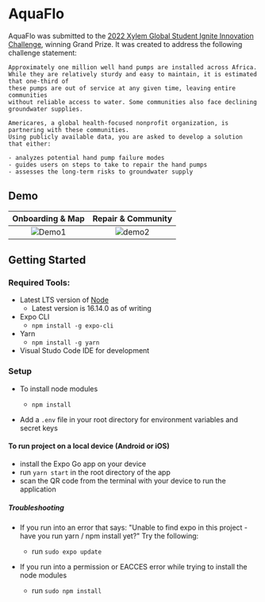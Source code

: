 # AquaFlo

AquaFlo was submitted to the [2022 Xylem Global Student Ignite Innovation Challenge](https://xyleminnovationchallenge.bemyapp.com/), winning Grand Prize. It was created to address the following challenge statement:

```
Approximately one million well hand pumps are installed across Africa. 
While they are relatively sturdy and easy to maintain, it is estimated that one-third of 
these pumps are out of service at any given time, leaving entire communities 
without reliable access to water. Some communities also face declining groundwater supplies. 

Americares, a global health-focused nonprofit organization, is partnering with these communities. 
Using publicly available data, you are asked to develop a solution that either: 

- analyzes potential hand pump failure modes 
- guides users on steps to take to repair the hand pumps 
- assesses the long-term risks to groundwater supply
```

## Demo
Onboarding & Map           |  Repair & Community
:-------------------------:|:-------------------------:
![Demo1](https://user-images.githubusercontent.com/58123610/165380043-b02e32e7-117d-433e-b034-32fc5eb6352a.gif) | ![demo2](https://user-images.githubusercontent.com/58123610/165380063-b6f3781d-8ea5-40d5-82a5-4ff83560b3ae.gif)

## Getting Started

### Required Tools:

- Latest LTS version of [Node](https://nodejs.org/en/download/)
  - Latest version is 16.14.0 as of writing
- Expo CLI
  - `npm install -g expo-cli`
- Yarn
  - `npm install -g yarn`
- Visual Studo Code IDE for development

### Setup

- To install node modules

  - `npm install`

- Add a `.env` file in your root directory for environment variables and secret keys

#### To run project on a local device (Android or iOS)

- install the Expo Go app on your device
- run `yarn start` in the root directory of the app
- scan the QR code from the terminal with your device to run the application

##### Troubleshooting

- If you run into an error that says: "Unable to find expo in this project - have you run yarn / npm install yet?" Try the following:

  - run `sudo expo update`

- If you run into a permission or EACCES error while trying to install the node modules
  - run `sudo npm install`
